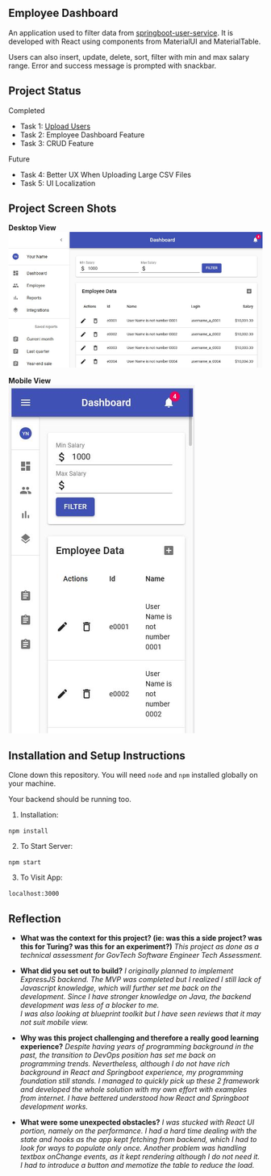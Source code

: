 ## Employee Dashboard

An application used to filter data from [springboot-user-service](https://github.com/doom160/springboot-user-service). It is developed with React using components from MaterialUI and MaterialTable.

Users can also insert, update, delete, sort, filter with min and max salary range. Error and success message is prompted with snackbar.

## Project Status
Completed
* Task 1: [Upload Users](https://github.com/doom160/springboot-user-service)
* Task 2: Employee Dashboard Feature
* Task 3: CRUD Feature

Future
* Task 4: Better UX When Uploading Large CSV Files
* Task 5: UI Localization

## Project Screen Shots

**Desktop View**\
![Desktop](screenshots/desktop.JPG?raw=true 'Desktop')

**Mobile View**\
![Mobile](screenshots/mobile.JPG?raw=true 'Mobile')

## Installation and Setup Instructions

Clone down this repository. You will need `node` and `npm` installed globally on your machine.  

Your backend should be running too.

1. Installation:

`npm install`  

2. To Start Server:

`npm start`  

3. To Visit App:

`localhost:3000`  

## Reflection

  - **What was the context for this project? (ie: was this a side project? was this for Turing? was this for an experiment?)**
    _This project as done as a technical assessment for GovTech Software Engineer Tech Assessment._

  - **What did you set out to build?**
    _I originally planned to implement ExpressJS backend. The MVP was completed but I realized I still lack of Javascript knowledge, which will further set me back on the development. Since I have stronger knowledge on Java, the backend development was less of a blocker to me._
    \
    _I was also looking at blueprint toolkit but I have seen reviews that it may not suit mobile view._

    
  - **Why was this project challenging and therefore a really good learning experience?**
    _Despite having years of programming background in the past, the transition to DevOps position has set me back on programming trends. Nevertheless, although I do not have rich background in React and Springboot experience, my programming foundation still stands. I managed to quickly pick up these 2 framework and developed the whole solution with my own effort with examples from internet. I have bettered understood how React and Springboot development works._
  - **What were some unexpected obstacles?**
    _I was stucked with React UI portion, namely on the performance. I had a hard time dealing with the state and hooks as the app kept fetching from backend, which I had to look for ways to populate only once. Another problem was handling textbox onChange events, as it kept rendering although I do not need it. I had to introduce a button and memotize the table to reduce the load._
